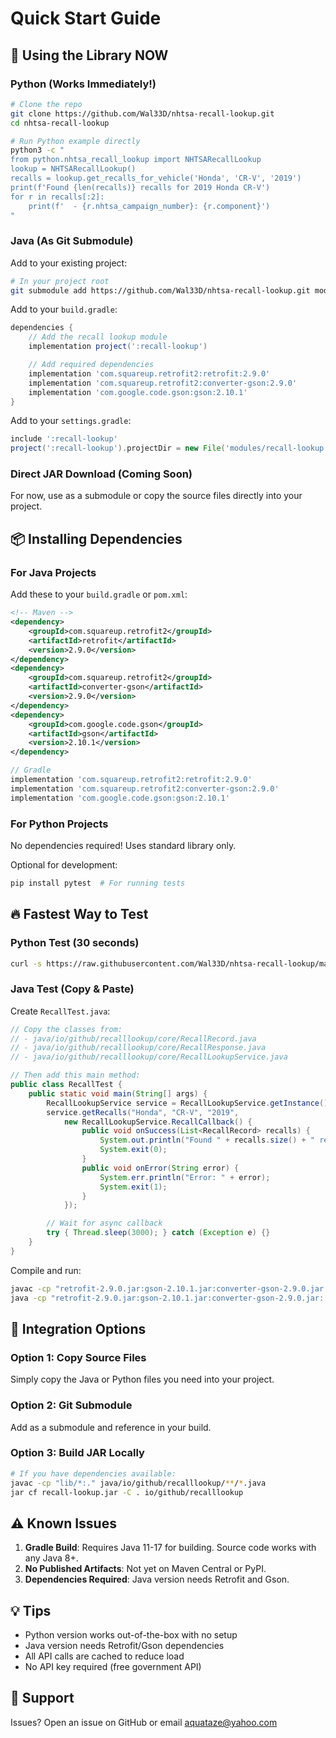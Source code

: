 # Quick Start Guide

## 🚀 Using the Library NOW

### Python (Works Immediately!)

```bash
# Clone the repo
git clone https://github.com/Wal33D/nhtsa-recall-lookup.git
cd nhtsa-recall-lookup

# Run Python example directly
python3 -c "
from python.nhtsa_recall_lookup import NHTSARecallLookup
lookup = NHTSARecallLookup()
recalls = lookup.get_recalls_for_vehicle('Honda', 'CR-V', '2019')
print(f'Found {len(recalls)} recalls for 2019 Honda CR-V')
for r in recalls[:2]:
    print(f'  - {r.nhtsa_campaign_number}: {r.component}')
"
```

### Java (As Git Submodule)

Add to your existing project:

```bash
# In your project root
git submodule add https://github.com/Wal33D/nhtsa-recall-lookup.git modules/recall-lookup
```

Add to your `build.gradle`:
```gradle
dependencies {
    // Add the recall lookup module
    implementation project(':recall-lookup')

    // Add required dependencies
    implementation 'com.squareup.retrofit2:retrofit:2.9.0'
    implementation 'com.squareup.retrofit2:converter-gson:2.9.0'
    implementation 'com.google.code.gson:gson:2.10.1'
}
```

Add to your `settings.gradle`:
```gradle
include ':recall-lookup'
project(':recall-lookup').projectDir = new File('modules/recall-lookup')
```

### Direct JAR Download (Coming Soon)

For now, use as a submodule or copy the source files directly into your project.

## 📦 Installing Dependencies

### For Java Projects

Add these to your `build.gradle` or `pom.xml`:

```xml
<!-- Maven -->
<dependency>
    <groupId>com.squareup.retrofit2</groupId>
    <artifactId>retrofit</artifactId>
    <version>2.9.0</version>
</dependency>
<dependency>
    <groupId>com.squareup.retrofit2</groupId>
    <artifactId>converter-gson</artifactId>
    <version>2.9.0</version>
</dependency>
<dependency>
    <groupId>com.google.code.gson</groupId>
    <artifactId>gson</artifactId>
    <version>2.10.1</version>
</dependency>
```

```gradle
// Gradle
implementation 'com.squareup.retrofit2:retrofit:2.9.0'
implementation 'com.squareup.retrofit2:converter-gson:2.9.0'
implementation 'com.google.code.gson:gson:2.10.1'
```

### For Python Projects

No dependencies required! Uses standard library only.

Optional for development:
```bash
pip install pytest  # For running tests
```

## 🔥 Fastest Way to Test

### Python Test (30 seconds)
```bash
curl -s https://raw.githubusercontent.com/Wal33D/nhtsa-recall-lookup/main/examples/python_example.py | python3
```

### Java Test (Copy & Paste)

Create `RecallTest.java`:
```java
// Copy the classes from:
// - java/io/github/recalllookup/core/RecallRecord.java
// - java/io/github/recalllookup/core/RecallResponse.java
// - java/io/github/recalllookup/core/RecallLookupService.java

// Then add this main method:
public class RecallTest {
    public static void main(String[] args) {
        RecallLookupService service = RecallLookupService.getInstance();
        service.getRecalls("Honda", "CR-V", "2019",
            new RecallLookupService.RecallCallback() {
                public void onSuccess(List<RecallRecord> recalls) {
                    System.out.println("Found " + recalls.size() + " recalls");
                    System.exit(0);
                }
                public void onError(String error) {
                    System.err.println("Error: " + error);
                    System.exit(1);
                }
            });

        // Wait for async callback
        try { Thread.sleep(3000); } catch (Exception e) {}
    }
}
```

Compile and run:
```bash
javac -cp "retrofit-2.9.0.jar:gson-2.10.1.jar:converter-gson-2.9.0.jar:." RecallTest.java
java -cp "retrofit-2.9.0.jar:gson-2.10.1.jar:converter-gson-2.9.0.jar:." RecallTest
```

## 🎯 Integration Options

### Option 1: Copy Source Files
Simply copy the Java or Python files you need into your project.

### Option 2: Git Submodule
Add as a submodule and reference in your build.

### Option 3: Build JAR Locally
```bash
# If you have dependencies available:
javac -cp "lib/*:." java/io/github/recalllookup/**/*.java
jar cf recall-lookup.jar -C . io/github/recalllookup
```

## ⚠️ Known Issues

1. **Gradle Build**: Requires Java 11-17 for building. Source code works with any Java 8+.
2. **No Published Artifacts**: Not yet on Maven Central or PyPI.
3. **Dependencies Required**: Java version needs Retrofit and Gson.

## 💡 Tips

- Python version works out-of-the-box with no setup
- Java version needs Retrofit/Gson dependencies
- All API calls are cached to reduce load
- No API key required (free government API)

## 📧 Support

Issues? Open an issue on GitHub or email aquataze@yahoo.com